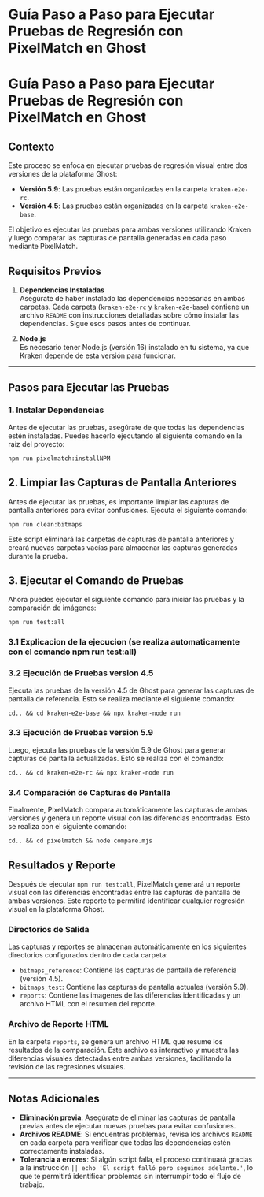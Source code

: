 # Guía Paso a Paso para Ejecutar Pruebas de Regresión con PixelMatch en Ghost

# Guía Paso a Paso para Ejecutar Pruebas de Regresión con PixelMatch en Ghost

## Contexto

Este proceso se enfoca en ejecutar pruebas de regresión visual entre dos versiones de la plataforma Ghost:

- **Versión 5.9**: Las pruebas están organizadas en la carpeta `kraken-e2e-rc`.
- **Versión 4.5**: Las pruebas están organizadas en la carpeta `kraken-e2e-base`.

El objetivo es ejecutar las pruebas para ambas versiones utilizando Kraken y luego comparar las capturas de pantalla generadas en cada paso mediante PixelMatch.

## Requisitos Previos

1. **Dependencias Instaladas**  
   Asegúrate de haber instalado las dependencias necesarias en ambas carpetas. Cada carpeta (`kraken-e2e-rc` y `kraken-e2e-base`) contiene un archivo `README` con instrucciones detalladas sobre cómo instalar las dependencias. Sigue esos pasos antes de continuar.

2. **Node.js**  
   Es necesario tener Node.js (versión 16) instalado en tu sistema, ya que Kraken depende de esta versión para funcionar.

---

## Pasos para Ejecutar las Pruebas

### 1. Instalar Dependencias

Antes de ejecutar las pruebas, asegúrate de que todas las dependencias estén instaladas. Puedes hacerlo ejecutando el siguiente comando en la raíz del proyecto:

    npm run pixelmatch:installNPM
   
## 2. Limpiar las Capturas de Pantalla Anteriores

Antes de ejecutar las pruebas, es importante limpiar las capturas de pantalla anteriores para evitar confusiones. Ejecuta el siguiente comando:

    npm run clean:bitmaps

Este script eliminará las carpetas de capturas de pantalla anteriores y creará nuevas carpetas vacías para almacenar las capturas generadas durante la prueba.


## 3. Ejecutar el Comando de Pruebas

Ahora puedes ejecutar el siguiente comando para iniciar las pruebas y la comparación de imágenes:

    npm run test:all

### 3.1 Explicacion de la ejecucion (se realiza automaticamente con el comando npm run test:all)

### 3.2 Ejecución de Pruebas version 4.5
Ejecuta las pruebas de la versión 4.5 de Ghost para generar las capturas de pantalla de referencia. Esto se realiza mediante el siguiente comando:

    cd.. && cd kraken-e2e-base && npx kraken-node run

### 3.3 Ejecución de Pruebas version 5.9

Luego, ejecuta las pruebas de la versión 5.9 de Ghost para generar capturas de pantalla actualizadas. Esto se realiza con el comando:

    cd.. && cd kraken-e2e-rc && npx kraken-node run

### 3.4 Comparación de Capturas de Pantalla

Finalmente, PixelMatch compara automáticamente las capturas de ambas versiones y genera un reporte visual con las diferencias encontradas. Esto se realiza con el siguiente comando:

    cd.. && cd pixelmatch && node compare.mjs

## Resultados y Reporte

Después de ejecutar `npm run test:all`, PixelMatch generará un reporte visual con las diferencias encontradas entre las capturas de pantalla de ambas versiones. Este reporte te permitirá identificar cualquier regresión visual en la plataforma Ghost.

### Directorios de Salida

Las capturas y reportes se almacenan automáticamente en los siguientes directorios configurados dentro de cada carpeta:

- `bitmaps_reference`: Contiene las capturas de pantalla de referencia (versión 4.5).
- `bitmaps_test`: Contiene las capturas de pantalla actuales (versión 5.9).
- `reports`: Contiene las imagenes de las diferencias identificadas y un archivo HTML con el resumen del reporte.

### Archivo de Reporte HTML

En la carpeta `reports`, se genera un archivo HTML que resume los resultados de la comparación. Este archivo es interactivo y muestra las diferencias visuales detectadas entre ambas versiones, facilitando la revisión de las regresiones visuales.

---

## Notas Adicionales

- **Eliminación previa**: Asegúrate de eliminar las capturas de pantalla previas antes de ejecutar nuevas pruebas para evitar confusiones.
- **Archivos README**: Si encuentras problemas, revisa los archivos `README` en cada carpeta para verificar que todas las dependencias estén correctamente instaladas.
- **Tolerancia a errores**: Si algún script falla, el proceso continuará gracias a la instrucción `|| echo 'El script falló pero seguimos adelante.'`, lo que te permitirá identificar problemas sin interrumpir todo el flujo de trabajo.

